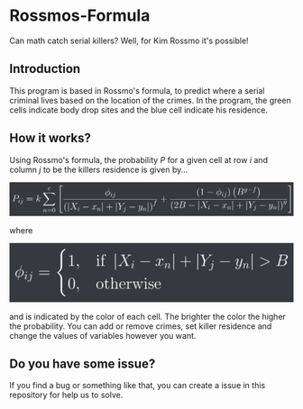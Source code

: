 # Rossmos-Formula
Can math catch serial killers? Well, for Kim Rossmo it's possible!

## Introduction

This program is based in Rossmo's formula, to predict where a serial criminal
lives based on the location of the crimes. In the program, the green cells indicate body drop 
sites and the blue cell indicate his residence.

## How it works?

Using Rossmo's formula, the probability *P* for a given cell at 
row *i* and column *j* to be the killers residence is given by...

![RossmoFormula](https://github.com/AndrePinheiroPT/Rossmos-Formula/blob/main/img/formula1.png)

where

![PhiFunction](https://github.com/AndrePinheiroPT/Rossmos-Formula/blob/main/img/formula2.png)

and is indicated by the color of each cell. The brighter the color
the higher the probability.
You can add or remove crimes, set killer residence and change 
the values of variables however you want.  

## Do you have some issue?

If you find a bug or something like that, you can create a issue in this repository for help us to solve.
